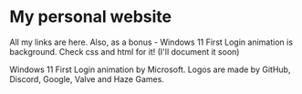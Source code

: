 # My personal website
All my links are here. Also, as a bonus - Windows 11 First Login animation is background. Check css and html for it! (I'll document it soon)

Windows 11 First Login animation by Microsoft. Logos are made by GitHub, Discord, Google, Valve and Haze Games. 
